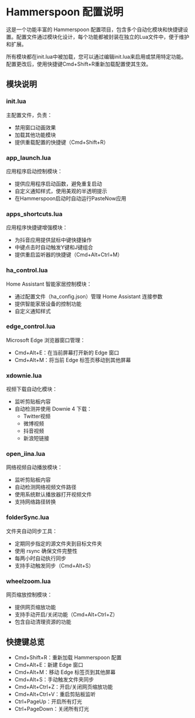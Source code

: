 # Hammerspoon 配置说明

这是一个功能丰富的 Hammerspoon 配置项目，包含多个自动化模块和快捷键设置。配置文件通过模块化设计，每个功能都被封装在独立的Lua文件中，便于维护和扩展。

所有模块都在init.lua中被加载，您可以通过编辑init.lua来启用或禁用特定功能。配置更改后，使用快捷键Cmd+Shift+R重新加载配置使其生效。

## 模块说明

### init.lua
主配置文件，负责：
- 禁用窗口动画效果
- 加载其他功能模块
- 提供重载配置的快捷键（Cmd+Shift+R）

### app_launch.lua
应用程序启动控制模块：
- 提供应用程序启动函数，避免重复启动
- 自定义通知样式，使用美观的半透明提示
- 在Hammerspoon启动时自动运行PasteNow应用

### apps_shortcuts.lua
应用程序快捷键增强模块：
- 为抖音应用提供鼠标中键快捷操作
- 中键点击时自动触发Y键和J键组合
- 提供重启监听器的快捷键（Cmd+Alt+Ctrl+M）

### ha_control.lua
Home Assistant 智能家居控制模块：
- 通过配置文件（ha_config.json）管理 Home Assistant 连接参数
- 提供智能家居设备的控制功能
- 自定义通知样式

### edge_control.lua
Microsoft Edge 浏览器窗口管理：
- Cmd+Alt+E：在当前屏幕打开新的 Edge 窗口
- Cmd+Alt+M：将当前 Edge 标签页移动到其他屏幕

### xdownie.lua
视频下载自动化模块：
- 监听剪贴板内容
- 自动检测并使用 Downie 4 下载：
  - Twitter视频
  - 微博视频
  - 抖音视频
  - 新浪短链接

### open_iina.lua
网络视频自动播放模块：
- 监听剪贴板内容
- 自动检测网络视频文件路径
- 使用系统默认播放器打开视频文件
- 支持网络路径转换

### folderSync.lua
文件夹自动同步工具：
- 定期同步指定的源文件夹到目标文件夹
- 使用 rsync 确保文件完整性
- 每两小时自动执行同步
- 支持手动触发同步（Cmd+Alt+S）

### wheelzoom.lua
网页缩放控制模块：
- 提供网页缩放功能
- 支持手动开启/关闭功能（Cmd+Alt+Ctrl+Z）
- 包含自动清理资源的功能

## 快捷键总览

- Cmd+Shift+R：重新加载 Hammerspoon 配置
- Cmd+Alt+E：新建 Edge 窗口
- Cmd+Alt+M：移动 Edge 标签页到其他屏幕
- Cmd+Alt+S：手动触发文件夹同步
- Cmd+Alt+Ctrl+Z：开启/关闭网页缩放功能
- Cmd+Alt+Ctrl+V：重启剪贴板监听
- Ctrl+PageUp：开启所有灯光
- Ctrl+PageDown：关闭所有灯光
